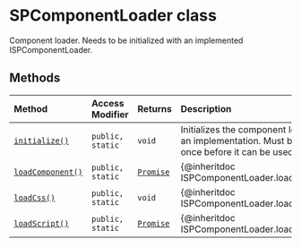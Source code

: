 # SPComponentLoader class







Component loader. Needs to be initialized with an implemented ISPComponentLoader.






## Methods

| Method	   | Access Modifier | Returns	| Description|
|:-------------|:----|:-------|:-----------|
|[`initialize()`](initialize-spcomponentloader.md)     | `public, static` | `void` | Initializes the component loader with an implementation. Must be called once before it can be used. |
|[`loadComponent()`](loadcomponent-spcomponentloader.md)     | `public, static` | [`Promise`](../../es6-promise.api/class/promise.md)<TComponent> | {@inheritdoc ISPComponentLoader.loadComponent} |
|[`loadCss()`](loadcss-spcomponentloader.md)     | `public, static` | `void` | {@inheritdoc ISPComponentLoader.loadCss} |
|[`loadScript()`](loadscript-spcomponentloader.md)     | `public, static` | [`Promise`](../../es6-promise.api/class/promise.md)<TModule> | {@inheritdoc ISPComponentLoader.loadScript} |





